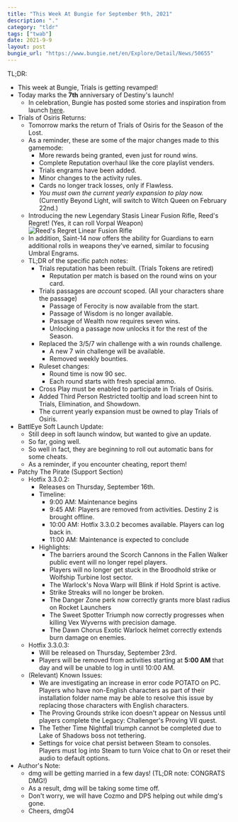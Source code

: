 ```yaml
---
title: "This Week At Bungie for September 9th, 2021"
description: "."
category: "tldr"
tags: ["twab"]
date: 2021-9-9
layout: post
bungie_url: "https://www.bungie.net/en/Explore/Detail/News/50655"
---
```

TL;DR:
- This week at Bungie, Trials is getting revamped!
- Today marks the **7th** anniversary of Destiny's launch!
  - In celebration, Bungie has posted some stories and inspiration from launch [here](https://www.bungie.net/en/Explore/Detail/News/50680).
- Trials of Osiris Returns:
  - Tomorrow marks the return of Trials of Osiris for the Season of the Lost.
  - As a reminder, these are some of the major changes made to this gamemode:
    - More rewards being granted, even just for round wins.
    - Complete Reputation overhaul like the core playlist venders.
    - Trials engrams have been added.
    - Minor changes to the activity rules.
    - Cards no longer track losses, only if Flawless.
    - *You must own the current yearly expansion to play now.* (Currently Beyond Light, will switch to Witch Queen on February 22nd.)
  - Introducing the new Legendary Stasis Linear Fusion Rifle, Reed's Regret! (Yes, it can roll Vorpal Weapon)
  ![Reed's Regret Linear Fusion Rifle](https://www.bungie.net/pubassets/pkgs/153/153188/JJ_ReedsRegret_02_16-9.jpg?cv=3983621215&av=2486024012)
  - In addition, Saint-14 now offers the ability for Guardians to earn additional rolls in weapons they've earned, similar to focusing Umbral Engrams.
  - TL;DR of the specific patch notes:
    - Trials reputation has been rebuilt. (Trials Tokens are retired)
      - Reputation per match is based on the round wins on your card.
    - Trials passages are *account* scoped. (All your characters share the passage)
      - Passage of Ferocity is now available from the start.
      - Passage of Wisdom is no longer available.
      - Passage of Wealth now requires seven wins.
      - Unlocking a passage now unlocks it for the rest of the Season.
    - Replaced the 3/5/7 win challenge with a win rounds challenge.
      - A new 7 win challenge will be available.
      - Removed weekly bounties.
    - Ruleset changes:
      - Round time is now 90 sec.
      - Each round starts with fresh special ammo.
    - Cross Play must be enabled to participate in Trials of Osiris.
    - Added Third Person Restricted tooltip and load screen hint to Trials, Elimination, and Showdown.
    - The current yearly expansion must be owned to play Trials of Osiris.
- BattlEye Soft Launch Update:
  - Still deep in soft launch window, but wanted to give an update.
  - So far, going well.
  - So well in fact, they are beginning to roll out automatic bans for some cheats.
  - As a reminder, if you encounter cheating, report them!
- Patchy The Pirate (Support Section)
  - Hotfix 3.3.0.2:
    - Releases on Thursday, September 16th.
    - Timeline:
      - 9:00 AM: Maintenance begins
      - 9:45 AM: Players are removed from activities. Destiny 2 is brought offline.
      - 10:00 AM: Hotfix 3.3.0.2 becomes available. Players can log back in.
      - 11:00 AM: Maintenance is expected to conclude
    - Highlights:
      - The barriers around the Scorch Cannons in the Fallen Walker public event will no longer repel players.
      - Players will no longer get stuck in the Broodhold strike or Wolfship Turbine lost sector.
      - The Warlock's Nova Warp will Blink if Hold Sprint is active.
      - Strike Streaks will no longer be broken.
      - The Danger Zone perk now correctly grants more blast radius on Rocket Launchers
      - The Sweet Spotter Triumph now correctly progresses when killing Vex Wyverns with precision damage.
      - The Dawn Chorus Exotic Warlock helmet correctly extends burn damage on enemies.
  - Hotfix 3.3.0.3:
    - Will be released on Thursday, September 23rd.
    - Players will be removed from activities starting at **5:00 AM** that day and will be unable to log in until 10:00 AM.
  - (Relevant) Known Issues:
    - We are investigating an increase in error code POTATO on PC. Players who have non-English characters as part of their installation folder name may be able to resolve this issue by replacing those characters with English characters.
    - The Proving Grounds strike icon doesn't appear on Nessus until players complete the Legacy: Challenger's Proving VII quest.
    - The Tether Time Nightfall triumph cannot be completed due to Lake of Shadows boss not tethering.
    - Settings for voice chat persist between Steam to consoles. Players must log into Steam to turn Voice chat to On or reset their audio to default options.
- Author's Note:
  - dmg will be getting married in a few days! (TL;DR note: CONGRATS DMG!)
  - As a result, dmg will be taking some time off.
  - Don't worry, we will have Cozmo and DPS helping out while dmg's gone.
  - Cheers, dmg04